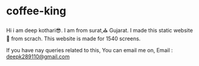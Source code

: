 # coffee-king

Hi i am deep kothari😎.
I am from surat,⛪ Gujarat.
I made this static website🎯 from scrach.
This website is made for 1540 screens.

If you have nay queries related to this, You can email me on,
Email : deepk289110@gmail.com
